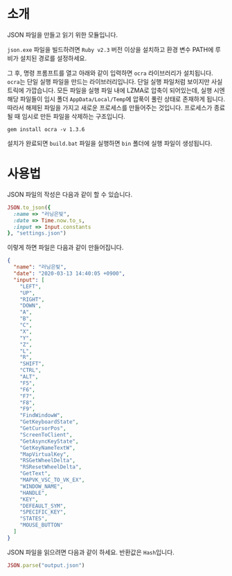 # 소개
JSON 파일을 만들고 읽기 위한 모듈입니다.

```json.exe``` 파일을 빌드하려면 ```Ruby v2.3``` 버전 이상을 설치하고 환경 변수 PATH에 루비가 설치된 경로를 설정하세요.

그 후, 명령 프롬프트를 열고 아래와 같이 입력하면 ```ocra``` 라이브러리가 설치됩니다. 
```ocra```는 단일 실행 파일을 만드는 라이브러리입니다. 단일 실행 파일처럼 보이지만 사실 트릭에 가깝습니다. 모든 파일을 실행 파일 내에 LZMA로 압축이 되어있는데, 실행 시엔 해당 파일들이 임시 폴더 ```AppData/Local/Temp```에 압푹이 풀린 상태로 존재하게 됩니다. 따라서 해제된 파일을 가지고 새로운 프로세스를 만들어주는 것입니다. 프로세스가 종료될 때 임시로 만든 파일을 삭제하는 구조입니다.

```
gem install ocra -v 1.3.6
```

설치가 완료되면 ```build.bat``` 파일을 실행하면 ```bin``` 폴더에 실행 파일이 생성됩니다.

# 사용법

JSON 파일의 작성은 다음과 같이 할 수 있습니다.

```ruby
JSON.to_json({
  :name => "러닝은빛",
  :date => Time.now.to_s,
  :input => Input.constants
}, "settings.json")
```

이렇게 하면 파일은 다음과 같이 만들어집니다.

```json
{
  "name": "러닝은빛",
  "date": "2020-03-13 14:40:05 +0900",
  "input": [
    "LEFT",
    "UP",
    "RIGHT",
    "DOWN",
    "A",
    "B",
    "C",
    "X",
    "Y",
    "Z",
    "L",
    "R",
    "SHIFT",
    "CTRL",
    "ALT",
    "F5",
    "F6",
    "F7",
    "F8",
    "F9",
    "FindWindowW",
    "GetKeyboardState",
    "GetCursorPos",
    "ScreenToClient",
    "GetAsyncKeyState",
    "GetKeyNameTextW",
    "MapVirtualKey",
    "RSGetWheelDelta",
    "RSResetWheelDelta",
    "GetText",
    "MAPVK_VSC_TO_VK_EX",
    "WINDOW_NAME",
    "HANDLE",
    "KEY",
    "DEFEAULT_SYM",
    "SPECIFIC_KEY",
    "STATES",
    "MOUSE_BUTTON"
  ]
}
```

JSON 파일을 읽으려면 다음과 같이 하세요. 반환값은 ```Hash```입니다.

```ruby
JSON.parse("output.json")
```